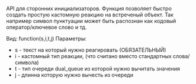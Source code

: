 API для сторонних инициализаторов. Функция позволяет быстро создать простую кастомную реакцию на встреченый объект. Так например символ пунктуации может быть распознан как кодовый оператор/ключевое слово и тд.

Вид: function(s,i,t,j)
Параметры: 
- s - текст на который нужно реагировать (ОБЯЗАТЕЛЬНЫЙ)
- i - кастомный тип реакции, (что считано вместо стандартных слова/символа)
- t - тип очереди dual_queue из которой нужно вычитать значения
- j - длинна которую нужно вычесть из очереди
